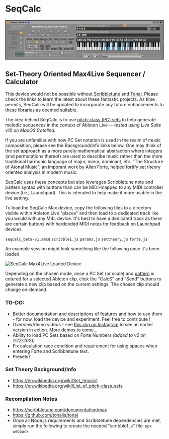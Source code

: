 # SeqCalc

![SeqCalc Max4Live Device](SeqCalc_beta-v2.png)

## Set-Theory Oriented Max4Live Sequencer / Calculator

This device would not be possible without [Scribbletune](https://scribbletune.com) and [Tonal](https://github.com/tonaljs). Please check the links to learn the latest about these fantastic projects. As time permits, SeqCalc will be updated to incorporate any future enhancements to these libraries as deemed suitable.

The idea behind SeqCalc is to use [pitch-class (PC) sets](https://en.wikipedia.org/wiki/Set_(music)) to help generate melodic sequences in the context of Ableton Live *-- tested using Live Suite v10 on MacOS Catalina*. 

If you are unfamiliar with how PC Set notation is used in the realm of music composition, please see the Background/Info links below. One may think of the set approach as a more purely mathematical abstraction where integers (and permutations thereof) are used to describe music rather than the more traditional harmonic language of major, minor, dominant, etc. "The Structure of Atonal Music", an imporant work by Allen Forte, helped fortify set theory oriented analysis in modern music. 

SeqCalc uses these concepts but also leverages Scribbletune note and pattern syntax with buttons than can be MIDI-mapped to any MIDI controller device (i.e., Launchpad). This is intended to help make it more usable in the live setting.

To load the SeqCalc Max device, copy the following files to a directory visible within Ableton Live "places" and then load to a dedicated track like you would with any M4L device. It's best to have a dedicated track as there are certain buttons with hardcoded MIDI notes for feedback on Launchpad devices.

```seqcalc_beta-v1.amxd```
```scribble1.js```
```params.js```
```settheory.js```
```forte.js```

An example session might look something like the following once it's been loaded

![SeqCalc Max4Live Loaded Device](SeqCalc_beta-v2-loaded.png)

Depending on the chosen mode, once a PC Set (or scale) and [pattern](https://scribbletune.com/documentation/core/clip#pattern) is entered for a selected Ableton clip, click the "CalcS" and "Send" buttons to generate a new clip based on the current settings. The chosen clip should change on-demand.

### TO-DO:
- Better documentation and descriptions of features and how to use them - for now, load the device and experiment. Feel free to contribute !
- Overview/demo videos - see [this clip on Instagram](https://www.instagram.com/p/CJ4rnksBiWx) to see an earlier version in action. More demos to come...
- Ability to load PC Sets based on Forte Numbers *(added to v2 on 1/22/2021)*
- Fix calculation race condition and requirement for using spaces when entering Forte and Scribbletune text.
- Presets?

### Set Theory Background/Info
- https://en.wikipedia.org/wiki/Set_(music)
- https://en.wikipedia.org/wiki/List_of_pitch-class_sets


### Recompilation Notes
- https://scribbletune.com/documentation/max
- https://github.com/tonaljs/tonal
- Once all Node.js requirements and Scribbletune dependencies are met, simply run the following to create the needed "scribble1.js" file:
```npx webpack```
